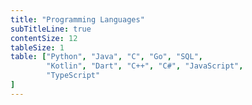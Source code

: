 ```yaml
---
title: "Programming Languages"
subTitleLine: true
contentSize: 12
tableSize: 1
table: ["Python", "Java", "C", "Go", "SQL", 
        "Kotlin", "Dart", "C++", "C#", "JavaScript", 
        "TypeScript"
]
---
```


